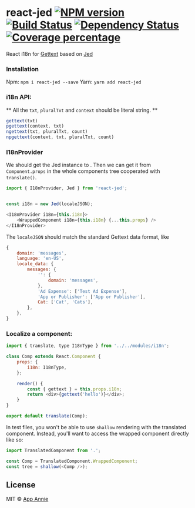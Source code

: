 # react-jed [![NPM version][npm-image]][npm-url] [![Build Status][travis-image]][travis-url] [![Dependency Status][daviddm-image]][daviddm-url] [![Coverage percentage][coveralls-image]][coveralls-url]

React i18n for [Gettext](https://en.wikipedia.org/wiki/Gettext) based on [Jed](https://messageformat.github.io/Jed/)

### Installation
Npm: `npm i react-jed --save`
Yarn: `yarn add react-jed`


### i18n API:

** All the `txt`, `pluralTxt` and `context` should be literal string. **

```js
gettext(txt)
pgettext(context, txt)
ngettext(txt, pluralTxt, count)
npgettext(context, txt, pluralTxt, count)
```

### I18nProvider
We should get the Jed instance to <I18nProvider>. Then we can get it from `Component.props` in the whole components tree cooperated with `translate()`.

```js
import { I18nProvider, Jed } from 'react-jed';


const i18n = new Jed(localeJSON);

<I18nProvider i18n={this.i18n}>
    <WrappedComponent i18n={this.i18n} {...this.props} />
</I18nProvider>
```

The `localeJSON` should match the standard Gettext data format, like
```js
{
    domain: 'messages',
    language: 'en-US',
    locale_data: {
        messages: {
            '': {
                domain: 'messages',
            },
            'Ad Expense': ['Test Ad Expense'],
            'App or Publisher': ['App or Publisher'],
            Cat: ['Cat', 'Cats'],
        },
    },
}
```

### Localize a component:

```js
import { translate, type I18nType } from '../../modules/i18n';

class Comp extends React.Component {
    props: {
        i18n: I18nType,
    };

    render() {
        const { gettext } = this.props.i18n;
        return <div>{gettext('hello')}</div>;
    }
}

export default translate(Comp);
```

In test files, you won't be able to use `shallow` rendering with the translated component. Instead, you'll want to access the wrapped component directly like so:

```js
import TranslatedComponent from '.';

const Comp = TranslatedComponent.WrappedComponent;
const tree = shallow(<Comp />);
```

## License

MIT © [App Annie](https://www.appannie.com/en/about/careers/engineering/)

[npm-image]: https://badge.fury.io/js/react-jed.svg
[npm-url]: https://npmjs.org/package/react-jed
[travis-image]: https://travis-ci.org/appannie/react-jed.svg?branch=master
[travis-url]: https://travis-ci.org/appannie/react-jed
[daviddm-image]: https://david-dm.org/appannie/react-jed.svg?theme=shields.io
[daviddm-url]: https://david-dm.org/appannie/react-jed
[coveralls-image]: https://coveralls.io/repos/appannie/react-jed/badge.svg
[coveralls-url]: https://coveralls.io/r/appannie/react-jed
